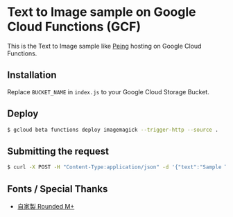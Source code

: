 # Text to Image sample on Google Cloud Functions (GCF)

This is the Text to Image sample like [Peing](https://peing.net/ja/) hosting on Google Cloud Functions.

## Installation

Replace `BUCKET_NAME` in `index.js` to your Google Cloud Storage Bucket.

## Deploy

```sh
$ gcloud beta functions deploy imagemagick --trigger-http --source .
```

## Submitting the request

```sh
$ curl -X POST -H "Content-Type:application/json" -d '{"text":"Sample Text"}' YOUR_CLOUD_FUNCTIONS/imagemagick
```

## Fonts / Special Thanks

- [自家製 Rounded M+](http://jikasei.me/font/rounded-mplus/)
